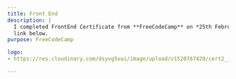 ```yaml
---
title: Front End
description: |
  I completed FrontEnd Certificate from **FreeCodeCamp** on *25th February 2017*. For aquiring this certificate I had to complete various projects for them, which you can check out from my github or
  link below.
purpose: FreeCodeCamp

logo:
- https://res.cloudinary.com/dsyvg5xwi/image/upload/v1520767429/cert2_jezubs.png

---
```

